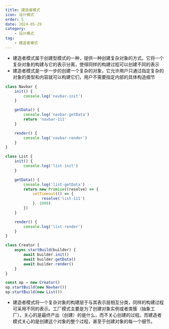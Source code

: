 ```yaml
---
title: 建造者模式
icon: 设计模式
order: 5
date: 2024-05-29
category:
    - 设计模式
tag:
    - 建造者模式
---
```


- 建造者模式属于创建型模式的一种，提供一种创建复杂对象的方式。它将一个复杂对象的构建与它的表示分离，使得同样的构建过程可以创建不同的表示
- 建造者模式是一步一步的创建一个复杂的对象，它允许用户只通过指定复杂的对象的类型和内容就可以构建它们，用户不需要指定内部的具体构造细节

```js
class Navbar {
    init() {
        console.log('navbar-init')
    }

    getData() {
        console.log('navbar-getData')
        return 'navbar-111'
    }

    render() {
        console.log('navbar-render')
    }
}

class List {
    init() {
        console.log('list-init')
    }

    getData() {
        console.log('list-getData')
        return new Promise((resolve) => {
            setTimeout(() => {
                resolve('list-111')
            }, 1000)
        })
    }

    render() {
        console.log('list-render')
    }
}

class Creator {
    async startBuild(builder) {
        await builder.init()
        await builder.getData()
        await builder.render()
    }
}

const op = new Creator()
op.startBuild(new Navbar())
op.startBuild(new List())
```

- 建造者模式将一个复杂对象的构建层于与其表示层相互分类，同样的构建过程可采用不同的表示。工厂模式主要是为了创建对象实例或者类簇（抽象工厂），关心的是最终产出（创建）的是什么，而不关心创建的过程。而建造者模式关心的是创建这个对象的整个过程，甚至于创建对象的每一个细节。
